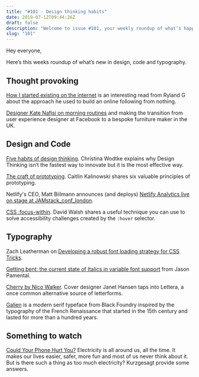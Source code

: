 ```yaml
---
title: "#101 - Design thinking habits"
date: 2019-07-12T09:44:26Z
draft: false
description: "Welcome to issue #101, your weekly roundup of what’s happening in design, code and typography."
slug: "101"
---
```


Hey everyone,

Here’s this weeks roundup of what’s new in design, code and typography.

## Thought provoking

[How I started existing on the internet](https://dev.to/taillogs/how-i-started-existing-on-the-internet-2nf5) is an interesting read from Ryland G about the approach he used to build an online following from nothing.

[Designer Kate Nafisi on morning routines](https://mymorningroutine.com/kate-nafisi/) and making the transition from user experience designer at Facebook to a bespoke furniture maker in the UK.

## Design and Code

[Five habits of design thinking](https://medium.com/@cwodtke/five-habits-of-design-thinking-45bb61b30393). Christina Wodtke explains why Design Thinking isn’t the fastest way to innovate but it is the most effective way.

[The craft of prototyping](https://www.mindtheproduct.com/2017/09/craft-prototyping-caitlin-kalinowski/). Caitlin Kalinowski shares six valuable principles of prototyping.

Netlify's CEO, Matt Biilmann announces (and deploys) [Netlify Analytics live on stage at JAMstack_conf_london](https://youtu.be/jMo0oQwTVak).

[CSS :focus-within](https://davidwalsh.name/css-focus-within). David Walsh shares a useful technique you can use to solve accessibility challenges created by the `:hover` selector.

## Typography

Zach Leatherman on [Developing a robust font loading strategy for CSS Tricks](https://www.zachleat.com/web/css-tricks-web-fonts/).

[Getting bent: the current state of Italics in variable font support](https://rwt.io/typography-tips/getting-bent-current-state-italics-variable-font-support) from Jason Pamental.

[Cherry by Nico Walker](https://fontsinuse.com/uses/26058/cherry-by-nico-walker-alfred-a-knopf). Cover designer Janet Hansen taps into Lettera, a once common alternative source of letterforms.

[Galien](https://black-foundry.com/galien/) is a modern serif typeface from Black Foundry inspired by the typography of the French Renaissance that started in the 15th century and lasted for more than a hundred years.

## Something to watch

[Could Your Phone Hurt You?](https://www.youtube.com/watch?v=FfgT6zx4k3Q&feature=youtu.be) Electricity is all around us, all the time. It makes our lives easier, safer, more fun and most of us never think about it. But is there such a thing as too much electricity? Kurzgesagt provide some answers.
